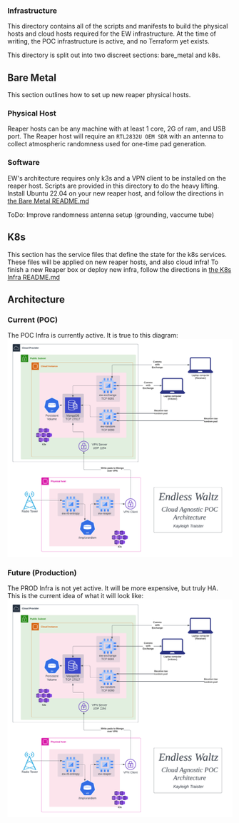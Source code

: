 ### Infrastructure
This directory contains all of the scripts and manifests to build the physical
hosts and cloud hosts required for the EW infrastructure. At the time of 
writing, the POC infrastructure is active, and no Terraform yet exists. 

This directory is split out into two discreet sections: bare_metal and k8s. 

## Bare Metal
This section outlines how to set up new reaper physical hosts. 

### Physical Host
Reaper hosts can be any machine with at least 1 core, 2G of ram, and USB port.
The Reaper host will require an `RTL2832U OEM SDR` with an antenna to collect 
atmospheric randomness used for one-time pad generation. 

### Software
EW's architecture requires only k3s and a VPN client to be installed on the
reaper host. Scripts are provided in this directory to do the heavy lifting. 
Install Ubuntu 22.04 on your new reaper host, and follow the directions in 
[the Bare Metal README.md](./bare_metal/README.md)

ToDo: Improve randomness antenna setup (grounding, vaccume tube)

## K8s
This section has the service files that define the state for the k8s services.
These files will be applied on new reaper hosts, and also cloud infra!
To finish a new Reaper box or deploy new infra, follow the directions in 
[the K8s Infra README.md](./k8s/README.md)

## Architecture
### Current (POC)
The POC Infra is currently active. It is true to this diagram:
![alt text](../.png/EndlessWaltzPOC.png)

### Future (Production)
The PROD Infra is not yet active. It will be more expensive, but truly HA. 
This is the current idea of what it will look like:
![alt text](../.png/EndlessWaltzPOC.png)

